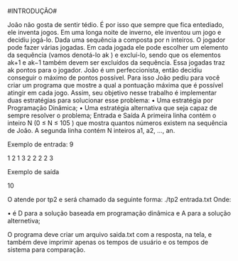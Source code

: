 #INTRODUÇÃO#

João não gosta de sentir tédio. É por isso que sempre que fica entediado, ele inventa jogos. Em
uma longa noite de inverno, ele inventou um jogo e decidiu jogá-lo.
Dada uma sequência a composta por n inteiros. O jogador pode fazer várias jogadas. Em cada
jogada ele pode escolher um elemento da sequência (vamos denotá-lo ak ) e excluí-lo, sendo que
os elementos ak+1 e ak−1 também devem ser excluídos da sequência. Essa jogadas traz ak pontos
para o jogador.
João é um perfeccionista, então decidiu conseguir o máximo de pontos possível. Para isso João
pediu para você criar um programa que mostre a qual a pontuação máxima que é possível atingir
em cada jogo.
Assim, seu objetivo nesse trabalho é implementar duas estratégias para solucionar esse problema:
• Uma estratégia por Programação Dinâmica;
• Uma estratégia alternativa que seja capaz de sempre resolver o problema;
Entrada e Saída
A primeira linha contém o inteiro N (0 ≤ N ≤ 105
) que mostra quantos números existem na
sequência de Joâo.
A segunda linha contém N inteiros a1, a2, ..., an.

Exemplo de entrada:
9

1 2 1 3 2 2 2 2 3

Exemplo de saída

10

O atende por tp2 e será chamado da seguinte forma:
./tp2 <estrategia> entrada.txt Onde:

• <estrategia> é D para a solução baseada em programação dinâmica e A para a solução
alternetiva;

O programa deve criar um arquivo saida.txt com a resposta, na tela, e também deve imprimir apenas os tempos de usuário e os tempos de sistema para comparação.
